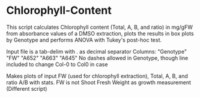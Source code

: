 # Chlorophyll-Content
This script calculates Chlorophyll content (Total, A, B, and ratio) in mg/gFW from absorbance values of a DMSO extraction, plots the results in box plots by Genotype and performs ANOVA with Tukey's post-hoc test.

Input file is a tab-delim with . as decimal separator
Columns: "Genotype" "FW" "A652" "A663" "A645"
No dashes allowed in Genotype, though line included to change Col-0 to Col0 in case

Makes plots of input FW (used for chlorophyll extraction), Total, A, B, and ratio A/B with stats.
FW is not Shoot Fresh Weight as growth measurement (Different script)

